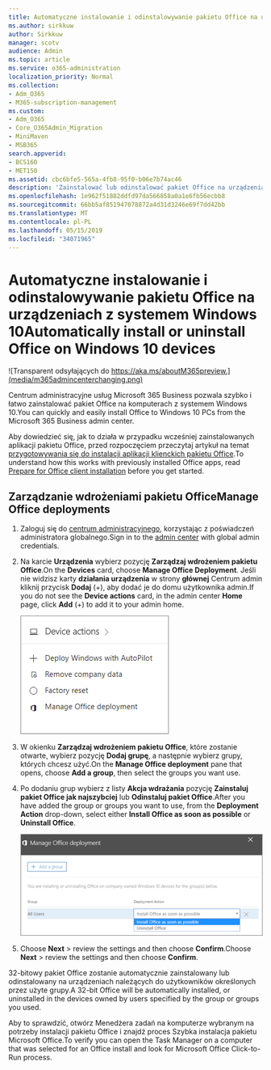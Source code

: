 ```yaml
---
title: Automatyczne instalowanie i odinstalowywanie pakietu Office na urządzeniach z systemem Windows 10
ms.author: sirkkuw
author: Sirkkuw
manager: scotv
audience: Admin
ms.topic: article
ms.service: o365-administration
localization_priority: Normal
ms.collection:
- Adm_O365
- M365-subscription-management
ms.custom:
- Adm_O365
- Core_O365Admin_Migration
- MiniMaven
- MSB365
search.appverid:
- BCS160
- MET150
ms.assetid: cbc6bfe5-565a-4fb8-95f0-b06e7b74ac46
description: 'Zainstalować lub odinstalować pakiet Office na urządzeniach Windows 10 z Centrum administracyjnego Microsoft 365 Business. '
ms.openlocfilehash: 1e962f51882ddfd97da566858a0a1e6fb56ecbb8
ms.sourcegitcommit: 66bb5af851947078872a4d31d3246e69f7dd42bb
ms.translationtype: MT
ms.contentlocale: pl-PL
ms.lasthandoff: 05/15/2019
ms.locfileid: "34071965"
---
```

# <a name="automatically-install-or-uninstall-office-on-windows-10-devices"></a><span data-ttu-id="7e435-103">Automatyczne instalowanie i odinstalowywanie pakietu Office na urządzeniach z systemem Windows 10</span><span class="sxs-lookup"><span data-stu-id="7e435-103">Automatically install or uninstall Office on Windows 10 devices</span></span>

![Transparent odsyłających do https://aka.ms/aboutM365preview.](media/m365admincenterchanging.png)

<span data-ttu-id="7e435-105">Centrum administracyjne usług Microsoft 365 Business pozwala szybko i łatwo zainstalować pakiet Office na komputerach z systemem Windows 10.</span><span class="sxs-lookup"><span data-stu-id="7e435-105">You can quickly and easily install Office to Windows 10 PCs from the Microsoft 365 Business admin center.</span></span>
  
<span data-ttu-id="7e435-106">Aby dowiedzieć się, jak to działa w przypadku wcześniej zainstalowanych aplikacji pakietu Office, przed rozpoczęciem przeczytaj artykuł na temat [przygotowywania się do instalacji aplikacji klienckich pakietu Office](prepare-for-office-client-deployment.md).</span><span class="sxs-lookup"><span data-stu-id="7e435-106">To understand how this works with previously installed Office apps, read [Prepare for Office client installation](prepare-for-office-client-deployment.md) before you get started.</span></span> 
  
## <a name="manage-office-deployments"></a><span data-ttu-id="7e435-107">Zarządzanie wdrożeniami pakietu Office</span><span class="sxs-lookup"><span data-stu-id="7e435-107">Manage Office deployments</span></span>

1. <span data-ttu-id="7e435-108">Zaloguj się do [centrum administracyjnego](https://aka.ms/bcsportal), korzystając z poświadczeń administratora globalnego.</span><span class="sxs-lookup"><span data-stu-id="7e435-108">Sign in to the [admin center](https://aka.ms/bcsportal) with global admin credentials.</span></span> 
    
2. <span data-ttu-id="7e435-109">Na karcie **Urządzenia** wybierz pozycję **Zarządzaj wdrożeniem pakietu Office**.</span><span class="sxs-lookup"><span data-stu-id="7e435-109">On the **Devices** card, choose **Manage Office Deployment**.</span></span>
      <span data-ttu-id="7e435-110">Jeśli nie widzisz karty **działania urządzenia** w strony **głównej** Centrum admin kliknij przycisk **Dodaj** (+), aby dodać je do domu użytkownika admin.</span><span class="sxs-lookup"><span data-stu-id="7e435-110">If you do not see the **Device actions** card, in the admin center **Home** page, click **Add** (+) to add it to your admin home.</span></span>
    
    ![Screenshot of the Devices card in the admin center](media/9982e784-dbf9-4a76-a159-bb3e2e5aa23f.png)
  
3. <span data-ttu-id="7e435-112">W okienku **Zarządzaj wdrożeniem pakietu Office**, które zostanie otwarte, wybierz pozycję **Dodaj grupę**, a następnie wybierz grupy, których chcesz użyć.</span><span class="sxs-lookup"><span data-stu-id="7e435-112">On the **Manage Office deployment** pane that opens, choose **Add a group**, then select the groups you want use.</span></span>
    
4. <span data-ttu-id="7e435-113">Po dodaniu grup wybierz z listy **Akcja wdrażania** pozycję **Zainstaluj pakiet Office jak najszybciej** lub **Odinstaluj pakiet Office**.</span><span class="sxs-lookup"><span data-stu-id="7e435-113">After you have added the group or groups you want to use, from the **Deployment Action** drop-down, select either **Install Office as soon as possible** or **Uninstall Office**.</span></span>
    
    ![In the Manage Office deployment pane, choose either Install Office as soon as possible, or Uninstall Office.](media/00f24a61-1848-40c0-b037-78d726c7d757.png)
  
5. <span data-ttu-id="7e435-115">Choose **Next** \> review the settings and then choose **Confirm**.</span><span class="sxs-lookup"><span data-stu-id="7e435-115">Choose **Next** \> review the settings and then choose **Confirm**.</span></span>
    
<span data-ttu-id="7e435-116">32-bitowy pakiet Office zostanie automatycznie zainstalowany lub odinstalowany na urządzeniach należących do użytkowników określonych przez użyte grupy.</span><span class="sxs-lookup"><span data-stu-id="7e435-116">A 32-bit Office will be automatically installed, or uninstalled in the devices owned by users specified by the group or groups you used.</span></span>
  
<span data-ttu-id="7e435-117">Aby to sprawdzić, otwórz Menedżera zadań na komputerze wybranym na potrzeby instalacji pakietu Office i znajdź proces Szybka instalacja pakietu Microsoft Office.</span><span class="sxs-lookup"><span data-stu-id="7e435-117">To verify you can open the Task Manager on a computer that was selected for an Office install and look for Microsoft Office Click-to-Run process.</span></span>
  



